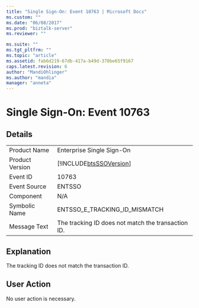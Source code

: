 ```yaml
---
title: "Single Sign-On: Event 10763 | Microsoft Docs"
ms.custom: ""
ms.date: "06/08/2017"
ms.prod: "biztalk-server"
ms.reviewer: ""

ms.suite: ""
ms.tgt_pltfrm: ""
ms.topic: "article"
ms.assetid: fab6d219-67db-417a-b49d-370be65f9167
caps.latest.revision: 6
author: "MandiOhlinger"
ms.author: "mandia"
manager: "anneta"
---
```

# Single Sign-On: Event 10763
## Details  
  
|                 |                                                            |
|-----------------|------------------------------------------------------------|
|  Product Name   |                 Enterprise Single Sign-On                  |
| Product Version | [!INCLUDE[btsSSOVersion](../includes/btsssoversion-md.md)] |
|    Event ID     |                           10763                            |
|  Event Source   |                           ENTSSO                           |
|    Component    |                            N/A                             |
|  Symbolic Name  |               ENTSSO_E_TRACKING_ID_MISMATCH                |
|  Message Text   |     The tracking ID does not match the transaction ID.     |
  
## Explanation  
 The tracking ID does not match the transaction ID.  
  
## User Action  
 No user action is necessary.